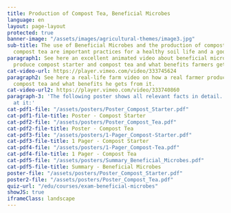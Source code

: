 ```yaml
---
title: Production of Compost Tea, Beneficial Microbes
language: en
layout: page-layout
protected: true
banner-image: "/assets/images/agricultural-themes/image3.jpg"
sub-title: The use of Beneficial Microbes and the production of compost starter and
  compost tea are important practices for a healthy soil life and a good soil fertility.
paragraph1: See here an excellent animated video about beneficial microbes, how to
  produce compost starter and compost tea and what benefits farmers get.
cat-video-url: https://player.vimeo.com/video/333745624
paragraph2: See here a real-life farm video on how a real farmer produces his own
  compost tea and what benefits he gets from it.
cat-video-url2: https://player.vimeo.com/video/333740860
paragraph-3: 'The following poster shows all relevant facts in detail. Have a look
  at it:'
cat-pdf1-file: "/assets/posters/Poster_Compost_Starter.pdf"
cat-pdf1-file-title: Poster - Compost Starter
cat-pdf2-file: "/assets/posters/Poster_Compost_Tea.pdf"
cat-pdf2-file-title: Poster - Compost Tea
cat-pdf3-file: "/assets/posters/1-Pager_Compost-Starter.pdf"
cat-pdf3-file-title: 1 Pager - Compost Starter
cat-pdf4-file: "/assets/posters/1-Pager_Compost-Tea.pdf"
cat-pdf4-file-title: 1 Pager - Compost Tea
cat-pdf5-file: "/assets/posters/Summary_Beneficial_Microbes.pdf"
cat-pdf5-file-title: Summary - Beneficial Microbes
poster-file: "/assets/posters/Poster_Compost_Starter.pdf"
poster2-file: "/assets/posters/Poster_Compost_Tea.pdf"
quiz-url: "/edu/courses/exam-beneficial-microbes"
showJS: true
iframeClass: landscape
---
```

